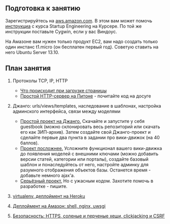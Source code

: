 Подготовка к занятию
--------------------

Зарегистрируйтесь на [aws.amazon.com](http://aws.amazon.com/). В этом вам может помочь [инструкциа](https://spark-public.s3.amazonaws.com/startup/lecture_slides/lecture2-interactive-start.pdf) с курса Startup Engineering на Курсере. По той же инструкции поставьте Cygwin, если у вас Виндоус. 

На Амазоне вам нужен только продукт EC2, вам надо создать только один инстанс t1.micro (он бесплатен первый год). Советую ставить на него Ubuntu Server 13.10.

План занятия
------------

1. Протоколы TCP, IP, HTTP
    - [Что происходит при загрузке страницы](http://friendlybit.com/css/rendering-a-web-page-step-by-step/)
    - [Простой HTTP-сервер на Питоне](https://github.com/vpavlenko/reinhardt) - почитайте код на досуге

2. Джанго: urls/views/templates, наследование в шаблонах, настройка админского интерфейса, связи между моделями
    - [Простой проект на Джанго.](https://github.com/vpavlenko/django-lectures)
        Скачайте и запустите у себя guestbook (можно склонировать весь репозиторий или скачать его как ЗИП-архив). Затем создайте свой Джанго-проект и сделайте первые два пункта в задании про вики-движок (на 40 баллов).
    - [Проект посложнее.](https://github.com/vpavlenko/zpshch) Усложните функционал вашего вики-движка до появления
        моделей с внешними ключами (можно добавить версии статей, категории или порталы), создайте базовый шаблон и понаследуйтесь 
        от него, настройте админку для разумного отображения объектов базы. Останется время - добавьте немного ajax'а.
    - [Серьёзный проект.](https://github.com/vpavlenko/pythontutor-ru) Но с ужасным кодом. Захотите помочь в разработке - пишите.

3. [virtualenv, деплоймент на Heroku](heroku)

4. [Деплоймент на Амазон: shell, nginx, uwsgi](amazon)

3. [Безопасность: HTTPS, соленые и перченые хеши, clickjacking и CSRF](http://tech.yandex.ru/education/shri/msk-2012/talks/540/)
